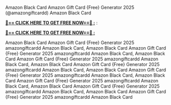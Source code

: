 Amazon Black Card Amazon Gift Card {Free} Generator 2025 (@amazongiftcardd) Amazon Black Card

**[🔴== CLICK HERE TO GET FREE NOW==🔴 :](https://oercommons.s3.amazonaws.com/media/courseware/relatedresource/file/all-zit.html)**
:

**[🔴== CLICK HERE TO GET FREE NOW==🔴 :](https://oercommons.s3.amazonaws.com/media/courseware/relatedresource/file/gift-zit.html)**

Amazon Black Card Amazon Gift Card {Free} Generator 2025 amazongiftcardd Amazon Black Card, Amazon Black Card Amazon Gift Card {Free} Generator 2025 amazongiftcardd Amazon Black Card, Amazon Black Card Amazon Gift Card {Free} Generator 2025 amazongiftcardd Amazon Black Card, Amazon Black Card Amazon Gift Card {Free} Generator 2025 amazongiftcardd Amazon Black Card, Amazon Black Card Amazon Gift Card {Free} Generator 2025 amazongiftcardd Amazon Black Card, Amazon Black Card Amazon Gift Card {Free} Generator 2025 amazongiftcardd Amazon Black Card, Amazon Black Card Amazon Gift Card {Free} Generator 2025 amazongiftcardd Amazon Black Card, Amazon Black Card Amazon Gift Card {Free} Generator 2025 amazongiftcardd Amazon Black Card
